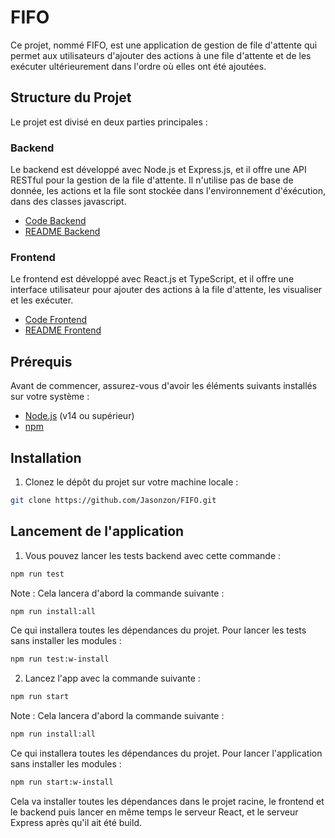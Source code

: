 # FIFO

Ce projet, nommé FIFO, est une application de gestion de file d'attente qui permet aux utilisateurs d'ajouter des actions à une file d'attente et de les exécuter ultérieurement dans l'ordre où elles ont été ajoutées.

## Structure du Projet

Le projet est divisé en deux parties principales :

### Backend

Le backend est développé avec Node.js et Express.js, et il offre une API RESTful pour la gestion de la file d'attente. Il n'utilise pas de base de donnée, les actions et la file sont stockée dans l'environnement d'éxécution, dans des classes javascript.

- [Code Backend](https://github.com/Jasonzon/FIFO/tree/main/backend)
- [README Backend](https://github.com/Jasonzon/FIFO/blob/main/backend/README.md)

### Frontend

Le frontend est développé avec React.js et TypeScript, et il offre une interface utilisateur pour ajouter des actions à la file d'attente, les visualiser et les exécuter.

- [Code Frontend](https://github.com/Jasonzon/FIFO/tree/main/frontend)
- [README Frontend](https://github.com/Jasonzon/FIFO/tree/main/frontend/README.md)

## Prérequis

Avant de commencer, assurez-vous d'avoir les éléments suivants installés sur votre système :

- [Node.js](https://nodejs.org/) (v14 ou supérieur)
- [npm](https://www.npmjs.com/)

## Installation

1. Clonez le dépôt du projet sur votre machine locale :

```bash
git clone https://github.com/Jasonzon/FIFO.git
```

## Lancement de l'application

1. Vous pouvez lancer les tests backend avec cette commande :

```bash
npm run test
```

Note : Cela lancera d'abord la commande suivante :

```bash
npm run install:all
```

Ce qui installera toutes les dépendances du projet.
Pour lancer les tests sans installer les modules :

```bash
npm run test:w-install
```

2. Lancez l'app avec la commande suivante :

```bash
npm run start
```

Note : Cela lancera d'abord la commande suivante :

```bash
npm run install:all
```

Ce qui installera toutes les dépendances du projet.
Pour lancer l'application sans installer les modules :

```bash
npm run start:w-install
```

Cela va installer toutes les dépendances dans le projet racine, le frontend et le backend puis lancer en même temps le serveur React, et le serveur Express après qu'il ait été build.
